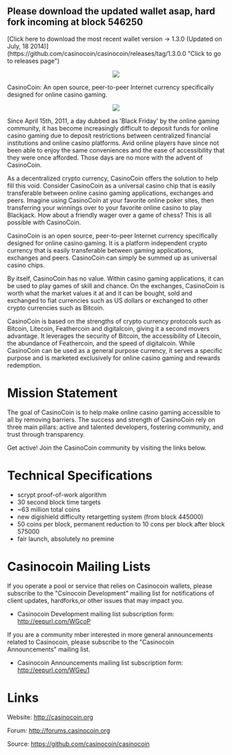 <h2>Please download the updated wallet asap, hard fork incoming at block 546250</h2>
[Click here to download the most recent wallet version -> 1.3.0 (Updated on July, 18 2014)](https://github.com/casinocoin/casinocoin/releases/tag/1.3.0.0 "Click to go to releases page")

<p align="center"><img src="https://raw.github.com/transcoder/CasinoCoin/master/src/qt/res/images/logo.png" /></p>

CasinoCoin: An open source, peer-to-peer Internet currency specifically designed for online casino gaming.

<p align="center"><img src="https://raw.github.com/transcoder/CasinoCoin/master/src/qt/res/images/casinocoin-coin.png" /></p>

Since April 15th, 2011, a day dubbed as 'Black Friday' by the online gaming community, it has become increasingly difficult to deposit funds for online casino gaming due to deposit restrictions between centralized financial institutions and online casino platforms. Avid online players have since not been able to enjoy the same conveniences and the ease of accessibility that they were once afforded. Those days are no more with the advent of CasinoCoin.

As a decentralized crypto currency, CasinoCoin offers the solution to help fill this void. Consider CasinoCoin as a universal casino chip that is easily transferable between online casino gaming applications, exchanges and peers. Imagine using CasinoCoin at your favorite online poker sites, then transferring your winnings over to your favorite online casino to play Blackjack. How about a friendly wager over a game of chess? This is all possible with CasinoCoin.

CasinoCoin is an open source, peer-to-peer Internet currency specifically designed for online casino gaming. It is a platform independent crypto currency that is easily transferable between gaming applications, exchanges and peers. CasinoCoin can simply be summed up as universal casino chips.

By itself, CasinoCoin has no value. Within casino gaming applications, it can be used to play games of skill and chance. On the exchanges, CasinoCoin is worth what the market values it at and it can be bought, sold and exchanged to fiat currencies such as US dollars or exchanged to other crypto currencies such as Bitcoin.

CasinoCoin is based on the strengths of crypto currency protocols such as Bitcoin, Litecoin, Feathercoin and digitalcoin, giving it a second movers advantage. It leverages the security of Bitcoin, the accessibility of Litecoin, the abundance of Feathercoin, and the speed of digitalcoin. While CasinoCoin can be used as a general purpose currency, it serves a specific purpose and is marketed exclusively for online casino gaming and rewards redemption.


Mission Statement
=================

The goal of CasinoCoin is to help make online casino gaming accessible to all by removing barriers. The success and strength of CasinoCoin rely on three main pillars: active and talented developers, fostering community, and trust through transparency. 


Get active! Join the CasinoCoin community by visiting the links below.



Technical Specifications
========================

 - scrypt proof-of-work algorithm
 - 30 second block time targets
 - ~63 million total coins
 - new digishield difficulty retargetting system (from block 445000) 
 - 50 coins per block, permanent reduction to 10 cons per block after block 575000
 - fair launch, absolutely no premine

Casinocoin Mailing Lists
========================

If you operate a pool or service that relies on Casinocoin wallets, please subscribe to the "Csinocoin Development" mailing list for notifications of client updates, hardforks,or other issues that may impact you.

 - Casinocoin Development mailing list subscription form: http://eepurl.com/WGcoP

If you are a community mber interested in more general announcements related to Casinocoin, please subscribe to the "Casinocoin Announcements" mailing list.

 - Casinocoin Announcements mailing list subscription form: http://eepurl.com/WGeu1



Links
======

Website: http://casinocoin.org


Forum: http://forums.casinocoin.org


Source: https://github.com/casinocoin/casinocoin

